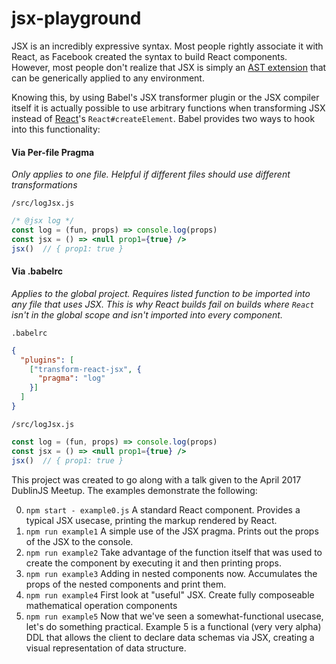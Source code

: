 # jsx-playground
JSX is an incredibly expressive syntax. Most people rightly associate it with React, as Facebook created the syntax to build React components. However, most people don't realize that JSX is simply an [AST extension](https://github.com/facebook/jsx/blob/master/AST.md) that can be generically applied to any environment.

Knowing this, by using Babel's JSX transformer plugin or the JSX compiler itself it is actually possible to use arbitrary functions when transforming JSX instead of [React](http://facebook.github.io/react)'s `React#createElement`. Babel provides two ways to hook into this functionality:

#### Via Per-file Pragma

_Only applies to one file. Helpful if different files should use different transformations_

`/src/logJsx.js`
```jsx
/* @jsx log */
const log = (fun, props) => console.log(props)
const jsx = () => <null prop1={true} />
jsx()  // { prop1: true }
```

#### Via .babelrc

_Applies to the global project. Requires listed function to be imported into any file that uses JSX. This is why React builds fail on builds where `React` isn't in the global scope and isn't imported into every component._

`.babelrc`
```json
{
  "plugins": [
    ["transform-react-jsx", {
      "pragma": "log"
    }]
  ]
}
```
`/src/logJsx.js`
```jsx
const log = (fun, props) => console.log(props)
const jsx = () => <null prop1={true} />
jsx()  // { prop1: true }
```

This project was created to go along with a talk given to the April 2017 DublinJS Meetup. The examples demonstrate the following:

0. `npm start - example0.js` A standard React component. Provides a typical JSX usecase, printing the markup rendered by React.
1. `npm run example1` A simple use of the JSX pragma. Prints out the props of the JSX to the console.
2. `npm run example2` Take advantage of the function itself that was used to create the component by executing it and then printing props.
3. `npm run example3` Adding in nested components now. Accumulates the props of the nested components and print them.
4. `npm run example4` First look at "useful" JSX. Create fully composeable mathematical operation components
5. `npm run example5` Now that we've seen a somewhat-functional usecase, let's do something practical. Example 5 is a functional (very very alpha) DDL that allows the client to declare data schemas via JSX, creating a visual representation of data structure. 
